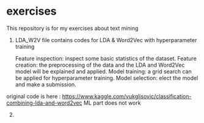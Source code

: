 # exercises
This repository is for my exercises about text mining
1.  LDA_W2V file contains codes for LDA & Word2Vec with hyperparameter training

    Feature inspection: inspect some basic statistics of the dataset.
    Feature creation:  the preprocessing of the data and the LDA and Word2Vec model will be explained and applied.
    Model training: a grid search can be applied for hyperparameter training.
    Model selection: elect the model and make a submission.

original code is here : https://www.kaggle.com/vukglisovic/classification-combining-lda-and-word2vec
ML part does not work


2. 



